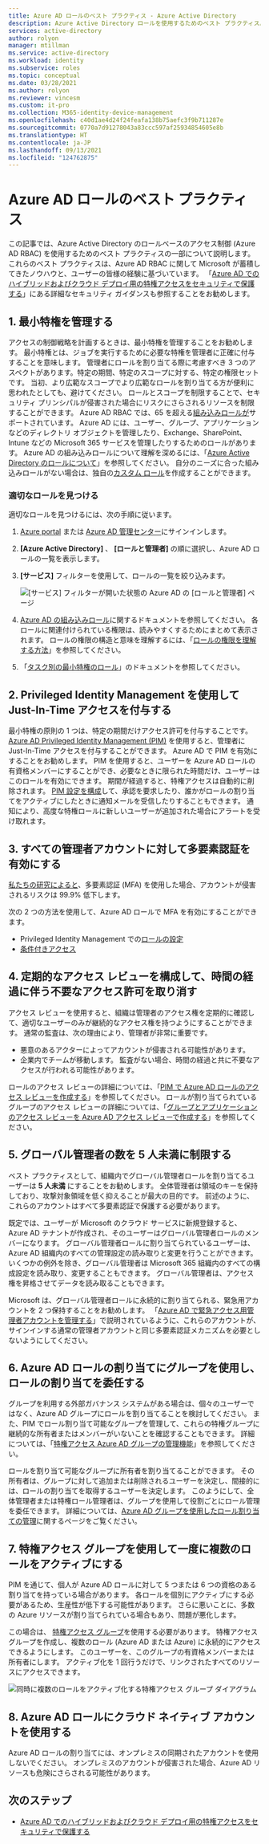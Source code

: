 ```yaml
---
title: Azure AD ロールのベスト プラクティス - Azure Active Directory
description: Azure Active Directory ロールを使用するためのベスト プラクティス。
services: active-directory
author: rolyon
manager: mtillman
ms.service: active-directory
ms.workload: identity
ms.subservice: roles
ms.topic: conceptual
ms.date: 03/28/2021
ms.author: rolyon
ms.reviewer: vincesm
ms.custom: it-pro
ms.collection: M365-identity-device-management
ms.openlocfilehash: c40d1ae4d24f24feafa138b75aefc3f9b711287e
ms.sourcegitcommit: 0770a7d91278043a83ccc597af25934854605e8b
ms.translationtype: HT
ms.contentlocale: ja-JP
ms.lasthandoff: 09/13/2021
ms.locfileid: "124762875"
---
```

# <a name="best-practices-for-azure-ad-roles"></a>Azure AD ロールのベスト プラクティス

この記事では、Azure Active Directory のロールベースのアクセス制御 (Azure AD RBAC) を使用するためのベスト プラクティスの一部について説明します。 これらのベスト プラクティスは、Azure AD RBAC に関して Microsoft が蓄積してきたノウハウと、ユーザーの皆様の経験に基づいています。 「[Azure AD でのハイブリッドおよびクラウド デプロイ用の特権アクセスをセキュリティで保護する](security-planning.md)」にある詳細なセキュリティ ガイダンスも参照することをお勧めします。

## <a name="1-manage-to-least-privilege"></a>1. 最小特権を管理する

アクセスの制御戦略を計画するときは、最小特権を管理することをお勧めします。 最小特権とは、ジョブを実行するために必要な特権を管理者に正確に付与することを意味します。 管理者にロールを割り当てる際に考慮すべき 3 つのアスペクトがあります。特定の期間、特定のスコープに対する、特定の権限セットです。 当初、より広範なスコープでより広範なロールを割り当てる方が便利に思われたとしても、避けてください。 ロールとスコープを制限することで、セキュリティ プリンシパルが侵害された場合にリスクにさらされるリソースを制限することができます。 Azure AD RBAC では、65 を超える[組み込みロールが](permissions-reference.md)サポートされています。 Azure AD には、ユーザー、グループ、アプリケーションなどのディレクトリ オブジェクトを管理したり、Exchange、SharePoint、Intune などの Microsoft 365 サービスを管理したりするためのロールがあります。 Azure AD の組み込みロールについて理解を深めるには、「[Azure Active Directory のロールについて](concept-understand-roles.md)」を参照してください。 自分のニーズに合った組み込みロールがない場合は、独自の[カスタム ロール](custom-create.md)を作成することができます。  
 
### <a name="finding-the-right-roles"></a>適切なロールを見つける

適切なロールを見つけるには、次の手順に従います。

1. [Azure portal](https://portal.azure.com) または [Azure AD 管理センター](https://aad.portal.azure.com)にサインインします。

1. **[Azure Active Directory]** 、 **[ロールと管理者]** の順に選択し、Azure AD ロールの一覧を表示します。

1. **[サービス]** フィルターを使用して、ロールの一覧を絞り込みます。

    ![[サービス] フィルターが開いた状態の Azure AD の [ロールと管理者] ページ](./media/best-practices/roles-administrators.png)

1. [Azure AD の組み込みロール](permissions-reference.md)に関するドキュメントを参照してください。 各ロールに関連付けられている権限は、読みやすくするためにまとめて表示されます。 ロールの権限の構造と意味を理解するには、「[ロールの権限を理解する方法](permissions-reference.md#how-to-understand-role-permissions)」を参照してください。

1. 「[タスク別の最小特権のロール](delegate-by-task.md)」のドキュメントを参照してください。

## <a name="2-use-privileged-identity-management-to-grant-just-in-time-access"></a>2. Privileged Identity Management を使用して Just-In-Time アクセスを付与する

最小特権の原則の 1 つは、特定の期間だけアクセス許可を付与することです。 [Azure AD Privileged Identity Management (PIM)](../privileged-identity-management/pim-configure.md) を使用すると、管理者に Just-In-Time アクセスを付与することができます。 Azure AD で PIM を有効にすることをお勧めします。 PIM を使用すると、ユーザーを Azure AD ロールの有資格メンバーにすることができ、必要なときに限られた時間だけ、ユーザーはこのロールを有効にできます。 期間が経過すると、特権アクセスは自動的に削除されます。 [PIM 設定を構成](../privileged-identity-management/pim-how-to-change-default-settings.md)して、承認を要求したり、誰かがロールの割り当てをアクティブにしたときに通知メールを受信したりすることもできます。 通知により、高度な特権ロールに新しいユーザーが追加された場合にアラートを受け取れます。 

## <a name="3-turn-on-multi-factor-authentication-for-all-your-administrator-accounts"></a>3. すべての管理者アカウントに対して多要素認証を有効にする

[私たちの研究によると](https://techcommunity.microsoft.com/t5/azure-active-directory-identity/your-pa-word-doesn-t-matter/ba-p/731984)、多要素認証 (MFA) を使用した場合、アカウントが侵害されるリスクは 99.9% 低下します。 
 
次の 2 つの方法を使用して、Azure AD ロールで MFA を有効にすることができます。
- Privileged Identity Management での[ロールの設定](../privileged-identity-management/pim-how-to-change-default-settings.md)
- [条件付きアクセス](../conditional-access/howto-conditional-access-policy-admin-mfa.md)

## <a name="4-configure-recurring-access-reviews-to-revoke-unneeded-permissions-over-time"></a>4. 定期的なアクセス レビューを構成して、時間の経過に伴う不要なアクセス許可を取り消す

アクセス レビューを使用すると、組織は管理者のアクセス権を定期的に確認して、適切なユーザーのみが継続的なアクセス権を持つようにすることができます。 通常の監査は、次の理由により、管理者が非常に重要です。
- 悪意のあるアクターによってアカウントが侵害される可能性があります。
- 企業内でチームが移動します。 監査がない場合、時間の経過と共に不要なアクセスが行われる可能性があります。
 
ロールのアクセス レビューの詳細については、「[PIM で Azure AD ロールのアクセス レビューを作成する](../privileged-identity-management/pim-create-azure-ad-roles-and-resource-roles-review.md)」を参照してください。 ロールが割り当てられているグループのアクセス レビューの詳細については、「[グループとアプリケーションのアクセス レビューを Azure AD アクセス レビューで作成する](../governance/create-access-review.md)」を参照してください。

## <a name="5-limit-the-number-of-global-administrators-to-less-than-5"></a>5. グローバル管理者の数を 5 人未満に制限する

ベスト プラクティスとして、組織内でグローバル管理者ロールを割り当てるユーザーは **5 人未満** にすることをお勧めします。 全体管理者は領域のキーを保持しており、攻撃対象領域を低く抑えることが最大の目的です。 前述のように、これらのアカウントはすべて多要素認証で保護する必要があります。

既定では、ユーザーが Microsoft のクラウド サービスに新規登録すると、Azure AD テナントが作成され、そのユーザーはグローバル管理者ロールのメンバーになります。 グローバル管理者ロールに割り当てられているユーザーは、Azure AD 組織内のすべての管理設定の読み取りと変更を行うことができます。 いくつかの例外を除き、グローバル管理者は Microsoft 365 組織内のすべての構成設定を読み取り、変更することもできます。 グローバル管理者は、アクセス権を昇格させてデータを読み取ることもできます。

Microsoft は、グローバル管理者ロールに永続的に割り当てられる、緊急用アカウントを 2 つ保持することをお勧めします。 「[Azure AD で緊急アクセス用管理者アカウントを管理する](../roles/security-emergency-access.md)」で説明されているように、これらのアカウントが、サインインする通常の管理者アカウントと同じ多要素認証メカニズムを必要としないようにしてください。 

## <a name="6-use-groups-for-azure-ad-role-assignments-and-delegate-the-role-assignment"></a>6. Azure AD ロールの割り当てにグループを使用し、ロールの割り当てを委任する

グループを利用する外部ガバナンス システムがある場合は、個々のユーザーではなく、Azure AD グループにロールを割り当てることを検討してください。 また、PIM でロール割り当て可能なグループを管理して、これらの特権グループに継続的な所有者またはメンバーがいないことを確認することもできます。 詳細については、「[特権アクセス Azure AD グループの管理機能](../privileged-identity-management/groups-features.md)」を参照してください。

ロールを割り当て可能なグループに所有者を割り当てることができます。 その所有者は、グループに対して追加または削除されるユーザーを決定し、間接的には、ロールの割り当てを取得するユーザーを決定します。 このようにして、全体管理者または特権ロール管理者は、グループを使用して役割ごとにロール管理を委任できます。 詳細については、[Azure AD グループを使用したロール割り当ての管理](groups-concept.md)に関するページをご覧ください。

## <a name="7-activate-multiple-roles-at-once-using-privileged-access-groups"></a>7. 特権アクセス グループを使用して一度に複数のロールをアクティブにする

PIM を通じて、個人が Azure AD ロールに対して 5 つまたは 6 つの資格のある割り当てを持っている場合があります。 各ロールを個別にアクティブにする必要があるため、生産性が低下する可能性があります。 さらに悪いことに、多数の Azure リソースが割り当てられている場合もあり、問題が悪化します。
 
この場合は、 [特権アクセス グループ](../privileged-identity-management/groups-features.md)を使用する必要があります。 特権アクセス グループを作成し、複数のロール (Azure AD または Azure) に永続的にアクセスできるようにします。 このユーザーを、このグループの有資格メンバーまたは所有者にします。 アクティブ化を 1 回行うだけで、リンクされたすべてのリソースにアクセスできます。

![同時に複数のロールをアクティブ化する特権アクセス グループ ダイアグラム](./media/best-practices/privileged-access-group.png)

## <a name="8-use-cloud-native-accounts-for-azure-ad-roles"></a>8. Azure AD ロールにクラウド ネイティブ アカウントを使用する

Azure AD ロールの割り当てには、オンプレミスの同期されたアカウントを使用しないでください。 オンプレミスのアカウントが侵害された場合、Azure AD リソースも危険にさらされる可能性があります。

## <a name="next-steps"></a>次のステップ

- [Azure AD でのハイブリッドおよびクラウド デプロイ用の特権アクセスをセキュリティで保護する](security-planning.md)